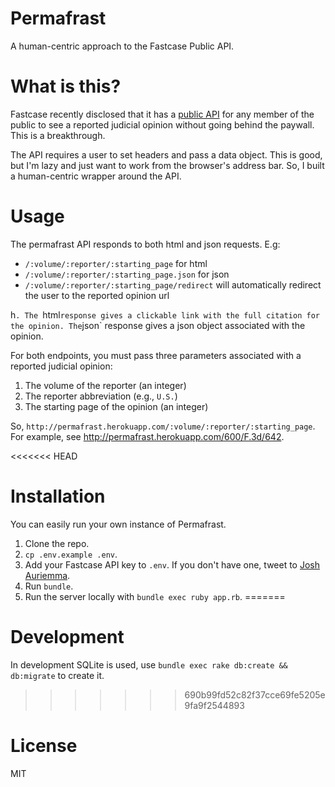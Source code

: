 # Permafrast

A human-centric approach to the Fastcase Public API. 

# What is this?

Fastcase recently disclosed that it has a [public API](http://legalgeekery.com/2014/09/10/fastcase-public-links-to-cases-on-haiku-decisis-are-here/) for any member of the public to see a reported judicial opinion without going behind the paywall. This is a breakthrough. 

The API requires a user to set headers and pass a data object. This is good, but I'm lazy and just want to work from the browser's address bar. So, I built a human-centric wrapper around the API.

# Usage

The permafrast API responds to both html and json requests. E.g:

* `/:volume/:reporter/:starting_page` for html
* `/:volume/:reporter/:starting_page.json` for json
* `/:volume/:reporter/:starting_page/redirect` will automatically redirect the user to the reported opinion url

h`. The `html` response gives a clickable link with the full citation for the opinion. The `json` response gives a json object associated with the opinion. 

For both endpoints, you must pass three parameters associated with a reported judicial opinion:

1. The volume of the reporter (an integer)
2. The reporter abbreviation (e.g., `U.S.`)
3. The starting page of the opinion (an integer)

So, `http://permafrast.herokuapp.com/:volume/:reporter/:starting_page`. For example, see <http://permafrast.herokuapp.com/600/F.3d/642>.

<<<<<<< HEAD
# Installation

You can easily run your own instance of Permafrast.

1. Clone the repo.
2. `cp .env.example .env`.
3. Add your Fastcase API key to `.env`. If you don't have one, tweet to [Josh Auriemma](https://twitter.com/legalgeekery).
4. Run `bundle`.
5. Run the server locally with `bundle exec ruby app.rb`.
=======
# Development

In development SQLite is used, use `bundle exec rake db:create && db:migrate` to create it.
>>>>>>> 690b99fd52c82f37cce69fe5205e9fa9f2544893

# License
MIT

